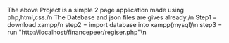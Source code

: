 The above Project is a simple 2 page application made using php,html,css./n
The Datebase and json files are gives already./n
Step1 = download xampp/n
step2 = import database into xampp(mysql)\n
step3 = run "http://localhost/financepeer/regiser.php"\n
